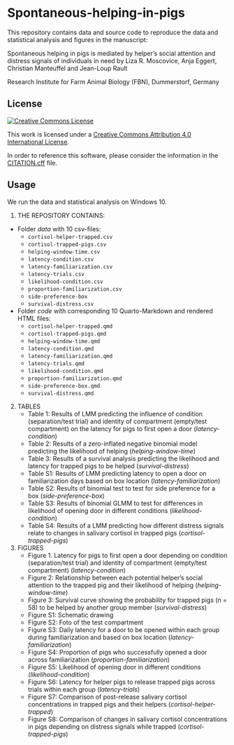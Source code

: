 # Spontaneous-helping-in-pigs

This repository contains data and source code to reproduce the data and statistical analysis and figures in the manuscript:

Spontaneous helping in pigs is mediated by helper’s social attention and distress signals of individuals in need
by Liza R. Moscovice, Anja Eggert, Christian Manteuffel and Jean-Loup Rault

Research Institute for Farm Animal Biology (FBN), Dummerstorf, Germany 

## License

[![Creative Commons License](https://i.creativecommons.org/l/by/4.0/88x31.png)](http://creativecommons.org/licenses/by/4.0/)

This work is licensed under a [Creative Commons Attribution 4.0 International License](http://creativecommons.org/licenses/by/4.0/).

In order to reference this software, please consider the information in the [CITATION.cff](CITATION.cff) file.

## Usage

We run the data and statistical analysis on Windows 10.

1. THE REPOSITORY CONTAINS:
  * Folder *data* with 10 csv-files:
    + `cortisol-helper-trapped.csv`
    + `cortisol-trapped-pigs.csv`
    + `helping-window-time.csv`
    + `latency-condition.csv`
    + `latency-familiarization.csv`
    + `latency-trials.csv`
    + `likelihood-condition.csv`
    + `proportion-familiarization.csv`
    + `side-preference-box`
    + `survival-distress.csv`
  * Folder *code* with corresponding 10 Quarto-Markdown and rendered HTML files:
    + `cortisol-helper-trapped.qmd`
    + `cortisol-trapped-pigs.qmd`
    + `helping-window-time.qmd`
    + `latency-condition.qmd`
    + `latency-familiarization.qmd`
    + `latency-trials.qmd`
    + `likelihood-condition.qmd`
    + `proportion-familiarization.qmd`
    + `side-preference-box.qmd`
    + `survival-distress.qmd`
2. TABLES
    + Table 1: Results of LMM predicting the influence of condition (separation/test trial) and identity of compartment (empty/test compartment) on the latency for pigs to first open a door (*latency-condition*)
    + Table 2: Results of a zero-inflated negative binomial model predicting the likelihood of helping (*helping-window-time*)
    + Table 3: Results of a survival analysis predicting the likelihood and latency for trapped pigs to be helped (*survival-distress*)
    + Table S1: Results of LMM predicting latency to open a door on familiarization days based on box location (*latency-familiarization*)
    + Table S2: Results of binomial test to test for side preference for a box (*side-preference-box*)
    + Table S3: Results of binomial GLMM to test for differences in likelihood of opening door in different conditions (*likelihood-condition*)
    + Table S4: Results of a LMM predicting how different distress signals relate to changes in salivary cortisol in trapped pigs (*cortisol-trapped-pigs*)
3. FIGURES
    + Figure 1. Latency for pigs to first open a door depending on condition (separation/test trial) and identity of compartment (empty/test compartment) (*latency-condition*)
    + Figure 2: Relationship between each potential helper’s social attention to the trapped pig and their likelihood of helping (*helping-window-time*)
    + Figure 3: Survival curve showing the probability for trapped pigs (n = 58) to be helped by another group member (*survival-distress*)
    + Figure S1: Schematic drawing
    + Figure S2: Foto of the test compartment
    + Figure S3: Daily latency for a door to be opened within each group during familiarization and based on box location (*latency-familiarization*)
    + Figure S4: Proportion of pigs who successfully opened a door across familiarization (*proportion-familiarization*)
    + Figure S5: Likelihood of opening door in different conditions (*likelihood-condition*)
    + Figure S6: Latency for helper pigs to release trapped pigs across trials within each group (*latency-trials*)
    + Figure S7: Comparison of post-release salivary cortisol concentrations in trapped pigs and their helpers (*cortisol-helper-trapped*)
    + Figure S8: Comparison of changes in salivary cortisol concentrations in pigs depending on distress signals while trapped (*cortisol-trapped-pigs*)
  
